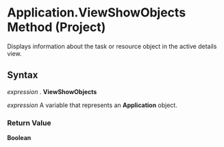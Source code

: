 
# Application.ViewShowObjects Method (Project)

Displays information about the task or resource object in the active details view.


## Syntax

 _expression_ . **ViewShowObjects**

 _expression_ A variable that represents an **Application** object.


### Return Value

 **Boolean**

